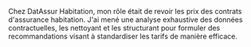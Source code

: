 Chez DatAssur Habitation, mon rôle était de revoir les prix des contrats d'assurance habitation. J'ai mené une analyse exhaustive des données contractuelles, les nettoyant et les structurant pour formuler des recommandations visant à standardiser les tarifs de manière efficace. 
